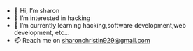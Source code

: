 - 👋 Hi, I’m sharon
- 👀 I’m interested in hacking
- 🌱 I’m currently learning hacking,software development,web development, etc...
- 📫 Reach me on sharonchristin929@gmail.com

<!---
sharon929/sharon929 is a ✨ special ✨ repository because its `README.md` (this file) appears on your GitHub profile.
You can click the Preview link to take a look at your changes.
--->

